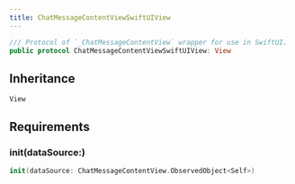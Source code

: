 ```yaml
---
title: ChatMessageContentViewSwiftUIView
---
```


``` swift
/// Protocol of `_ChatMessageContentView` wrapper for use in SwiftUI.
public protocol ChatMessageContentViewSwiftUIView: View 
```

## Inheritance

`View`

## Requirements

### init(dataSource:​)

``` swift
init(dataSource: ChatMessageContentView.ObservedObject<Self>)
```

